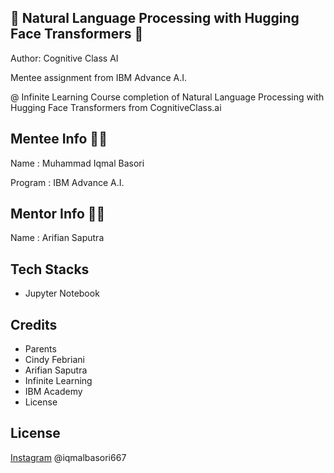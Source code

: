 
## 🤖 Natural Language Processing with Hugging Face Transformers 🤖

Author: Cognitive Class AI

Mentee assignment from IBM Advance A.I. 

@ Infinite Learning Course completion of Natural Language Processing with Hugging Face Transformers from CognitiveClass.ai

## Mentee Info 👨‍🎓
Name : Muhammad Iqmal Basori

Program : IBM Advance A.I.

## Mentor Info 👨‍🏫
Name : Arifian Saputra
## Tech Stacks

- Jupyter Notebook

## Credits

- Parents
- Cindy Febriani
- Arifian Saputra
- Infinite Learning
- IBM Academy
- License


## License

[Instagram](https://www.instagram.com/iqmalbasori667/) @iqmalbasori667

